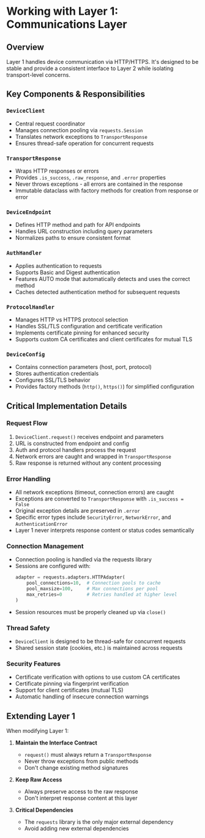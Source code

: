 # Working with Layer 1: Communications Layer

## Overview
Layer 1 handles device communication via HTTP/HTTPS. It's designed to be stable and provide a consistent interface to Layer 2 while isolating transport-level concerns.

## Key Components & Responsibilities

### `DeviceClient`
- Central request coordinator
- Manages connection pooling via `requests.Session`
- Translates network exceptions to `TransportResponse`
- Ensures thread-safe operation for concurrent requests

### `TransportResponse`
- Wraps HTTP responses or errors
- Provides `.is_success`, `.raw_response`, and `.error` properties
- Never throws exceptions - all errors are contained in the response
- Immutable dataclass with factory methods for creation from response or error

### `DeviceEndpoint`
- Defines HTTP method and path for API endpoints
- Handles URL construction including query parameters
- Normalizes paths to ensure consistent format

### `AuthHandler`
- Applies authentication to requests
- Supports Basic and Digest authentication
- Features AUTO mode that automatically detects and uses the correct method
- Caches detected authentication method for subsequent requests

### `ProtocolHandler`
- Manages HTTP vs HTTPS protocol selection
- Handles SSL/TLS configuration and certificate verification
- Implements certificate pinning for enhanced security
- Supports custom CA certificates and client certificates for mutual TLS

### `DeviceConfig`
- Contains connection parameters (host, port, protocol)
- Stores authentication credentials
- Configures SSL/TLS behavior
- Provides factory methods (`http()`, `https()`) for simplified configuration

## Critical Implementation Details

### Request Flow
1. `DeviceClient.request()` receives endpoint and parameters
2. URL is constructed from endpoint and config
3. Auth and protocol handlers process the request
4. Network errors are caught and wrapped in `TransportResponse`
5. Raw response is returned without any content processing

### Error Handling
- All network exceptions (timeout, connection errors) are caught
- Exceptions are converted to `TransportResponse` with `.is_success = False`
- Original exception details are preserved in `.error`
- Specific error types include `SecurityError`, `NetworkError`, and `AuthenticationError`
- Layer 1 never interprets response content or status codes semantically

### Connection Management
- Connection pooling is handled via the requests library
- Sessions are configured with:
  ```python
  adapter = requests.adapters.HTTPAdapter(
      pool_connections=10,  # Connection pools to cache
      pool_maxsize=100,     # Max connections per pool
      max_retries=0         # Retries handled at higher level
  )
  ```
- Session resources must be properly cleaned up via `close()`

### Thread Safety
- `DeviceClient` is designed to be thread-safe for concurrent requests
- Shared session state (cookies, etc.) is maintained across requests

### Security Features
- Certificate verification with options to use custom CA certificates
- Certificate pinning via fingerprint verification
- Support for client certificates (mutual TLS)
- Automatic handling of insecure connection warnings

## Extending Layer 1

When modifying Layer 1:

1. **Maintain the Interface Contract**
   - `request()` must always return a `TransportResponse`
   - Never throw exceptions from public methods
   - Don't change existing method signatures

2. **Keep Raw Access**
   - Always preserve access to the raw response
   - Don't interpret response content at this layer

3. **Critical Dependencies**
   - The `requests` library is the only major external dependency
   - Avoid adding new external dependencies